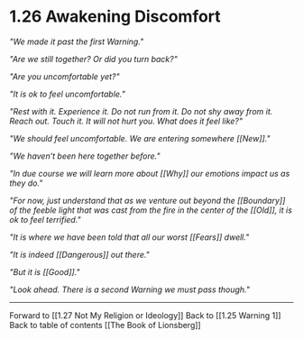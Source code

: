 # 1.26 Awakening Discomfort
_"We made it past the first Warning."_

_"Are we still together? Or did you turn back?"_ 

_"Are you uncomfortable yet?"_ 

_"It is ok to feel uncomfortable."_  

_"Rest with it. Experience it. Do not run from it. Do not shy away from it. Reach out. Touch it. It will not hurt you. What does it feel like?"_ 

_"We should feel uncomfortable. We are entering somewhere [[New]]."_ 

_"We haven’t been here together before."_ 

_"In due course we will learn more about [[Why]] our emotions impact us as they do."_ 

_"For now, just understand that as we venture out beyond the [[Boundary]] of the feeble light that was cast from the fire in the center of the [[Old]], it is ok to feel terrified."_ 

_"It is where we have been told that all our worst [[Fears]] dwell."_ 

_"It is indeed [[Dangerous]] out there."_ 

_"But it is [[Good]]."_ 

_"Look ahead. There is a second Warning we must pass though."_

___

Forward to [[1.27 Not My Religion or Ideology]]
Back to [[1.25 Warning 1]]
Back to table of contents [[The Book of Lionsberg]]
